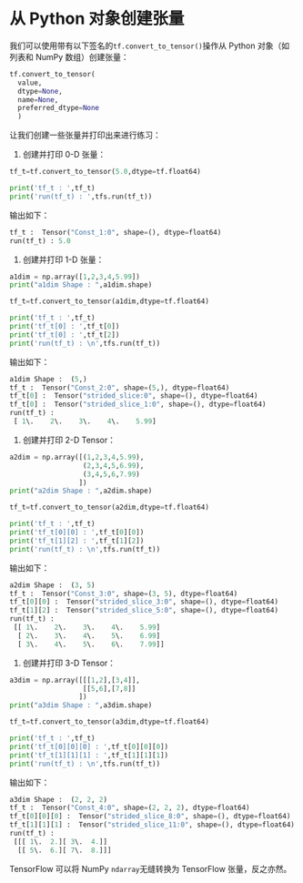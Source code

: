 # 从 Python 对象创建张量

我们可以使用带有以下签名的`tf.convert_to_tensor()`操作从 Python 对象（如列表和 NumPy 数组）创建张量：

```py
tf.convert_to_tensor(
  value,
  dtype=None,
  name=None,
  preferred_dtype=None
  )
```

让我们创建一些张量并打印出来进行练习：

1.  创建并打印 0-D 张量：

```py
tf_t=tf.convert_to_tensor(5.0,dtype=tf.float64)

print('tf_t : ',tf_t)
print('run(tf_t) : ',tfs.run(tf_t))
```

输出如下：

```py
tf_t :  Tensor("Const_1:0", shape=(), dtype=float64)
run(tf_t) : 5.0
```

1.  创建并打印 1-D 张量：

```py
a1dim = np.array([1,2,3,4,5.99])
print("a1dim Shape : ",a1dim.shape)

tf_t=tf.convert_to_tensor(a1dim,dtype=tf.float64)

print('tf_t : ',tf_t)
print('tf_t[0] : ',tf_t[0])
print('tf_t[0] : ',tf_t[2])
print('run(tf_t) : \n',tfs.run(tf_t))
```

输出如下：

```py
a1dim Shape :  (5,)
tf_t :  Tensor("Const_2:0", shape=(5,), dtype=float64)
tf_t[0] :  Tensor("strided_slice:0", shape=(), dtype=float64)
tf_t[0] :  Tensor("strided_slice_1:0", shape=(), dtype=float64)
run(tf_t) : 
 [ 1\.    2\.    3\.    4\.    5.99]
```

1.  创建并打印 2-D Tensor：

```py
a2dim = np.array([(1,2,3,4,5.99),
                  (2,3,4,5,6.99),
                  (3,4,5,6,7.99)
                 ])
print("a2dim Shape : ",a2dim.shape)

tf_t=tf.convert_to_tensor(a2dim,dtype=tf.float64)

print('tf_t : ',tf_t)
print('tf_t[0][0] : ',tf_t[0][0])
print('tf_t[1][2] : ',tf_t[1][2])
print('run(tf_t) : \n',tfs.run(tf_t))
```

输出如下：

```py
a2dim Shape :  (3, 5)
tf_t :  Tensor("Const_3:0", shape=(3, 5), dtype=float64)
tf_t[0][0] :  Tensor("strided_slice_3:0", shape=(), dtype=float64)
tf_t[1][2] :  Tensor("strided_slice_5:0", shape=(), dtype=float64)
run(tf_t) : 
 [[ 1\.    2\.    3\.    4\.    5.99]
  [ 2\.    3\.    4\.    5\.    6.99]
  [ 3\.    4\.    5\.    6\.    7.99]]
```

1.  创建并打印 3-D Tensor：

```py
a3dim = np.array([[[1,2],[3,4]],
                  [[5,6],[7,8]]
                 ])
print("a3dim Shape : ",a3dim.shape)

tf_t=tf.convert_to_tensor(a3dim,dtype=tf.float64)

print('tf_t : ',tf_t)
print('tf_t[0][0][0] : ',tf_t[0][0][0])
print('tf_t[1][1][1] : ',tf_t[1][1][1])
print('run(tf_t) : \n',tfs.run(tf_t))
```

输出如下：

```py
a3dim Shape :  (2, 2, 2)
tf_t :  Tensor("Const_4:0", shape=(2, 2, 2), dtype=float64)
tf_t[0][0][0] :  Tensor("strided_slice_8:0", shape=(), dtype=float64)
tf_t[1][1][1] :  Tensor("strided_slice_11:0", shape=(), dtype=float64)
run(tf_t) : 
 [[[ 1\.  2.][ 3\.  4.]]
  [[ 5\.  6.][ 7\.  8.]]]
```

TensorFlow 可以将 NumPy `ndarray`无缝转换为 TensorFlow 张量，反之亦然。